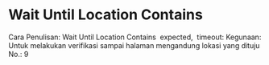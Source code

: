# Wait Until Location Contains

Cara Penulisan: Wait Until Location Contains  expected,  timeout:
Kegunaan: Untuk melakukan verifikasi sampai halaman mengandung lokasi yang dituju
No.: 9